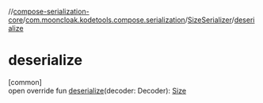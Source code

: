 //[compose-serialization-core](../../../index.md)/[com.mooncloak.kodetools.compose.serialization](../index.md)/[SizeSerializer](index.md)/[deserialize](deserialize.md)

# deserialize

[common]\
open override fun [deserialize](deserialize.md)(decoder: Decoder): [Size](https://developer.android.com/reference/kotlin/androidx/compose/ui/geometry/Size.html)
